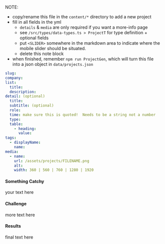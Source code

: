 NOTE:
- copy/rename this file in the `content/*` directory to add a new project
- fill in all fields in the yml
  - `details` & `media` are only required if you want a more-info page
  - see `/src/types/data-types.ts > ProjectT` for type definition + optional fields
  - put `<SLIDER>` somewhere in the markdown area to indicate where the mobile slider should be situated.
  - delete this note block
- when finished, remember `npm run ProjectGen`, which will turn this file into a json object in `data/projects.json`


```yml
slug:
company:
list:
  title:
  description:
detail: (optional)
  title:
  subtitle: (optional)
  role:
  time: make sure this is quoted!  Needs to be a string not a number
  type:
  table:
    - heading:
      value:
tags:
  - displayName:
    name:
media:
  - name:
    url: /assets/projects/FILENAME.png
    alt:
    width: 360 | 560 | 760 | 1280 | 1920
```

#### Something Catchy

your text here

<SLIDER>

#### Challenge

more text here

#### Results

final text here